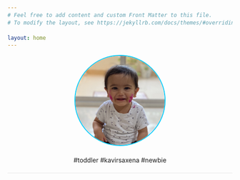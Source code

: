 ```yaml
---
# Feel free to add content and custom Front Matter to this file.
# To modify the layout, see https://jekyllrb.com/docs/themes/#overriding-theme-defaults

layout: home
---
```

<div style="border-bottom: 1px solid #e8e8e8;margin-bottom: 20px;">
<div align="center">
<img src="./kavir.jpg" style="width: 200px; height: 200px; border-radius: 50%; border:2px solid #00ccff;"><!-- border:5px solid white; -->
<div style="margin-top:20px;margin-bottom:20px;">
<span class="post-meta">
#toddler #kavirsaxena #newbie
</span>
</div>
</div>
</div>
